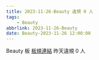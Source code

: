 ```yaml
---
title: 2023-11-26-Beauty 違規 0 人
tags:
    - Beauty
abbrlink: 2023-11-26-Beauty
date: Beauty-2023-11-26 12:00:00
---
```

Beauty 板 [板規連結](https://www.ptt.cc/bbs/Beauty/M.1630069980.A.84B.html)
昨天違規 0 人
